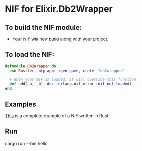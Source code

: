 # NIF for Elixir.Db2Wrapper

## To build the NIF module:

- Your NIF will now build along with your project.

## To load the NIF:

```elixir
defmodule Db2Wrapper do
  use Rustler, otp_app: :gen_game, crate: "db2wrapper"

  # When your NIF is loaded, it will override this function.
  def add(_a, _b), do: :erlang.nif_error(:nif_not_loaded)
end
```

## Examples

[This](https://github.com/rusterlium/NifIo) is a complete example of a NIF written in Rust.

## Run

cargo run --bin hello